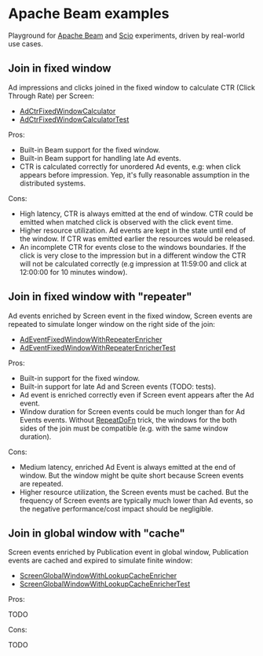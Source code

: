 # Apache Beam examples

Playground for [Apache Beam](https://beam.apache.org) and 
[Scio](https://github.com/spotify/scio) experiments,
driven by real-world use cases.

## Join in fixed window

Ad impressions and clicks joined in the fixed window to calculate CTR (Click Through Rate) per Screen:

* [AdCtrFixedWindowCalculator](src/main/scala/org/mkuthan/beam/examples/AdCtrFixedWindowCalculator.scala)
* [AdCtrFixedWindowCalculatorTest](src/test/scala/org/mkuthan/example/beam/AdCtrFixedWindowCalculatorTest.scala)

Pros:

* Built-in Beam support for the fixed window.
* Built-in Beam support for handling late Ad events.
* CTR is calculated correctly for unordered Ad events, e.g: when click appears before impression.
Yep, it's fully reasonable assumption in the distributed systems.

Cons:

* High latency, CTR is always emitted at the end of window. 
CTR could be emitted when matched click is observed with the click event time.
* Higher resource utilization.
Ad events are kept in the state until end of the window.
If CTR was emitted earlier the resources would be released.
* An incomplete CTR for events close to the windows boundaries.
If the click is very close to the impression but in a different window the CTR will not be calculated correctly
(e.g impression at 11:59:00 and click at 12:00:00 for 10 minutes window).

## Join in fixed window with "repeater"

Ad events enriched by Screen event in the fixed window, Screen events are repeated to simulate longer window on the right side of the join:

* [AdEventFixedWindowWithRepeaterEnricher](src/main/scala/org/mkuthan/beam/examples/AdEventFixedWindowWithRepeaterEnricher.scala)
* [AdEventFixedWindowWithRepeaterEnricherTest](src/test/scala/org/mkuthan/beam/examples/AdEventFixedWindowWithRepeaterEnricherTest.scala)

Pros:

* Built-in support for the fixed window.
* Built-in support for late Ad and Screen events (TODO: tests).
* Ad event is enriched correctly even if Screen event appears after the Ad event.
* Window duration for Screen events could be much longer than for Ad Events events.
Without [RepeatDoFn](src/main/scala/org/mkuthan/beam/examples/RepeatDoFn.scala) trick, 
the windows for the both sides of the join must be compatible (e.g. with the same window duration).

Cons:

* Medium latency, enriched Ad Event is always emitted at the end of window.
But the window might be quite short because Screen events are repeated.
* Higher resource utilization, the Screen events must be cached. 
But the frequency of Screen events are typically much lower than Ad events, so 
the negative performance/cost impact should be negligible.

## Join in global window with "cache"

Screen events enriched by Publication event in global window, Publication events are cached and expired to simulate finite window:

* [ScreenGlobalWindowWithLookupCacheEnricher](src/main/scala/org/mkuthan/beam/examples/ScreenGlobalWindowWithLookupCacheEnricher.scala)
* [ScreenGlobalWindowWithLookupCacheEnricherTest](src/test/scala/org/mkuthan/beam/examples/ScreenGlobalWindowWithLookupCacheEnricherTest.scala)

Pros:

TODO

Cons:

TODO


